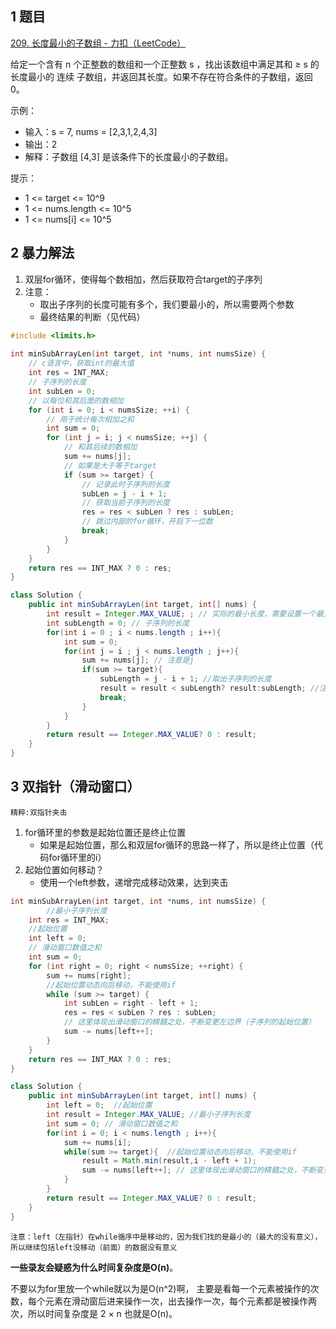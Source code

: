 ## 1 题目

[209. 长度最小的子数组 - 力扣（LeetCode）](https://leetcode.cn/problems/minimum-size-subarray-sum/description/)

给定一个含有 n 个正整数的数组和一个正整数 s ，找出该数组中满足其和 ≥ s 的长度最小的 连续 子数组，并返回其长度。如果不存在符合条件的子数组，返回 0。

示例：
- 输入：s = 7, nums = [2,3,1,2,4,3]
- 输出：2
- 解释：子数组 [4,3] 是该条件下的长度最小的子数组。

提示：
- 1 <= target <= 10^9
- 1 <= nums.length <= 10^5
- 1 <= nums[i] <= 10^5

## 2 暴力解法

1. 双层for循环，使得每个数相加，然后获取符合target的子序列
2. 注意：
	- 取出子序列的长度可能有多个，我们要最小的，所以需要两个参数
	- 最终结果的判断（见代码）

```c
#include <limits.h>  
  
int minSubArrayLen(int target, int *nums, int numsSize) {  
    // c语言中，获取int的最大值  
    int res = INT_MAX;  
    // 子序列的长度  
    int subLen = 0;  
    // 以每位和其后面的数相加  
    for (int i = 0; i < numsSize; ++i) {  
        // 用于统计每次相加之和  
        int sum = 0;  
        for (int j = i; j < numsSize; ++j) {  
            // 和其后续的数相加  
            sum += nums[j];  
            // 如果是大于等于target  
            if (sum >= target) {  
                // 记录此时子序列的长度  
                subLen = j - i + 1;  
                // 获取当前子序列的长度  
                res = res < subLen ? res : subLen;  
                // 跳过内部的for循环，开启下一位数  
                break;  
            }  
        }  
    }  
    return res == INT_MAX ? 0 : res;  
}
```

```java
class Solution {
    public int minSubArrayLen(int target, int[] nums) {
        int result = Integer.MAX_VALUE; ; // 实际的最小长度，需要设置一个最大值，设置0会导致判断条件出错
        int subLength = 0; // 子序列的长度
        for(int i = 0 ; i < nums.length ; i++){
            int sum = 0;
            for(int j = i ; j < nums.length ; j++){
                sum += nums[j]; // 注意是j
                if(sum >= target){
                    subLength = j - i + 1; //取出子序列的长度
                    result = result < subLength? result:subLength; //注意判断条件
                    break;
                }
            }
        }
        return result == Integer.MAX_VALUE? 0 : result;
    }
}
```


## 3 双指针（滑动窗口）

`精粹:双指针夹击`
1. for循环里的参数是起始位置还是终止位置
	- 如果是起始位置，那么和双层for循环的思路一样了，所以是终止位置（代码for循环里的i）
2. 起始位置如何移动？
	- 使用一个left参数，递增完成移动效果，达到夹击

```c
int minSubArrayLen(int target, int *nums, int numsSize) {  
		//最小子序列长度
    int res = INT_MAX;  
    //起始位置
    int left = 0;  
    // 滑动窗口数值之和
    int sum = 0;  
    for (int right = 0; right < numsSize; ++right) {  
        sum += nums[right];  
        //起始位置动态向后移动，不能使用if
        while (sum >= target) {  
            int subLen = right - left + 1;  
            res = res < subLen ? res : subLen; 
            // 这里体现出滑动窗口的精髓之处，不断变更左边界（子序列的起始位置） 
            sum -= nums[left++];  
        }  
    }  
    return res == INT_MAX ? 0 : res;  
}
```

```java
class Solution {
    public int minSubArrayLen(int target, int[] nums) {
        int left = 0;  //起始位置
        int result = Integer.MAX_VALUE; //最小子序列长度
        int sum = 0; // 滑动窗口数值之和
        for(int i = 0; i < nums.length ; i++){
            sum += nums[i]; 
            while(sum >= target){  //起始位置动态向后移动，不能使用if
                result = Math.min(result,i - left + 1);
                sum -= nums[left++]; // 这里体现出滑动窗口的精髓之处，不断变更i（子序列的起始位置）
            }
        }
        return result == Integer.MAX_VALUE? 0 : result;
    }
}
```

`注意：left（左指针）在while循序中是移动的，因为我们找的是最小的（最大的没有意义），所以继续包括left没移动（前面）的数据没有意义`

**一些录友会疑惑为什么时间复杂度是O(n)**。

不要以为for里放一个while就以为是O(n^2)啊， 主要是看每一个元素被操作的次数，每个元素在滑动窗后进来操作一次，出去操作一次，每个元素都是被操作两次，所以时间复杂度是 2 × n 也就是O(n)。
